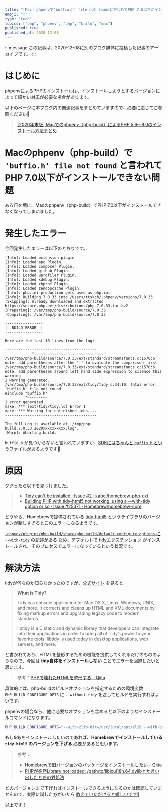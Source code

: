 ```yaml
---
title: "[Mac] phpenvで'buffio.h' file not foundと言われてPHP 7.0以下がインストールできない問題"
emoji: "🐘"
type: "tech"
topics: ["php", "phpenv", "php", "build", "mac"]
published: true
published_at: 2020-12-08
---
```


:::message
この記事は、2020-12-08に別のブログ媒体に投稿した記事のアーカイブです。
:::

# はじめに

phpenvによるPHPのインストールは、インストールしようとするバージョンによって細かい対応が必要な場合があります。

以下のページに本ブログ内の関連記事をまとめていますので、必要に応じてご参照ください🙏

> [[2020年末版] Macでのphpenv（php-build）によるPHP 5.6〜8.0のインストール方法まとめ](https://zenn.dev/ttskch/scraps/906c4a978ec779)

# Macのphpenv（php-build）で `'buffio.h' file not found` と言われてPHP 7.0以下がインストールできない問題

ある日を境に、Macのphpenv（php-build）でPHP 7.0以下がインストールできなくなってしまいました。

# 発生したエラー

今回発生したエラーは以下のとおりです。

```
[Info]: Loaded extension plugin
[Info]: Loaded apc Plugin.
[Info]: Loaded composer Plugin.
[Info]: Loaded github Plugin.
[Info]: Loaded uprofiler Plugin.
[Info]: Loaded xdebug Plugin.
[Info]: Loaded xhprof Plugin.
[Info]: Loaded zendopcache Plugin.
[Info]: php.ini-production gets used as php.ini
[Info]: Building 7.0.33 into /Users/ttskch/.phpenv/versions/7.0.33
[Skipping]: Already downloaded and extracted https://secure.php.net/distributions/php-7.0.33.tar.bz2
[Preparing]: /var/tmp/php-build/source/7.0.33
[Compiling]: /var/tmp/php-build/source/7.0.33

-----------------
|  BUILD ERROR  |
-----------------

Here are the last 10 lines from the log:

-----------------------------------------
            ^~~~~~~~~~~~~~~~~~~~~~~~~~~~~~~~~
/var/tmp/php-build/source/7.0.33/ext/standard/streamsfuncs.c:1570:6: note: add parentheses after the '!' to evaluate the comparison first
/var/tmp/php-build/source/7.0.33/ext/standard/streamsfuncs.c:1570:6: note: add parentheses around left hand side expression to silence this warning
1 warning generated.
/var/tmp/php-build/source/7.0.33/ext/tidy/tidy.c:34:10: fatal error: 'buffio.h' file not found
#include "buffio.h"
         ^~~~~~~~~~
1 error generated.
make: *** [ext/tidy/tidy.lo] Error 1
make: *** Waiting for unfinished jobs....
-----------------------------------------

The full Log is available at '/tmp/php-build.7.0.33.2020xxxxxxxxxx.log'.
[Warn]: Aborting build.
```

`buffio.h` が見つからないと言われていますが、[SDKにはちゃんと `buffio.h` というファイルがあるようです](https://github.com/phracker/MacOSX-SDKs/blob/254fd13b86a740f508f77c03a096e24c74aa7f73/MacOSX10.15.sdk/usr/include/tidy/buffio.h)🤔

# 原因

ググったら以下を見つけました。

> * [Tidy can't be installed · Issue #2 · kabel/homebrew-php-ext](https://github.com/kabel/homebrew-php-ext/issues/2)
> * [Building PHP with tidy-html5 not working, using a --with-tidy option or so · Issue #25371 · Homebrew/homebrew-core](https://github.com/Homebrew/homebrew-core/issues/25371)

どうやら、Homebrewで提供されている [tidy-html5](https://github.com/htacg/tidy-html5) というライブラリのバージョンが新しすぎるとこのエラーになるようです。

[`.phpenv/plugins/php-build/share/php-build/default_configure_options` に `--with-tidy` の記述がある](https://github.com/php-build/php-build/blob/3b45ba2303454fe19670650faea52484cd6c7bbf/share/php-build/default_configure_options#L14) ため、デフォルトで [tidyエクステンション](https://www.php.net/manual/ja/book.tidy.php) がインストールされ、そのプロセスでエラーになっているという状況です。

# 解決方法

tidyが何なのか知らなかったのですが、[公式サイト](http://www.html-tidy.org/) を見ると

> **What is Tidy?**
> 
> Tidy is a console application for Mac OS X, Linux, Windows, UNIX, and more. It corrects and cleans up HTML and XML documents by fixing markup errors and upgrading legacy code to modern standards.
> 
> libtidy is a C static and dynamic library that developers can integrate into their applications in order to bring all of Tidy’s power to your favorite tools. libtidy is used today in desktop applications, web servers, and more.

と書かれており、HTMLを整形するための機能を提供してくれるだけのもののようなので、今回は **tidy自体をインストールしない** ことでエラーを回避したいと思います。

> 参考：[PHPで壊れたHTMLを整形する - Qiita](https://qiita.com/mpyw/items/58c7aa797d7735469e3a)

具体的には、php-buildのビルドオプションを指定するための環境変数 `PHP_BUILD_CONFIGURE_OPTS` に `--without-tidy` を渡してビルドを実行すればよいです。

phpenvの場合なら、他に必要なオプションも含めると以下のようなインストールコマンドになります。

```bash
PHP_BUILD_CONFIGURE_OPTS="--with-zlib-dir=/usr/local/opt/zlib --with-bz2=/usr/local/opt/bzip2 --with-jpeg-dir=/usr/local/opt/libjpeg --with-png-dir=/usr/local/opt/libpng --with-curl=/usr/local/opt/curl --with-iconv=/usr/local/opt/libiconv --with-libedit=/usr/local/opt/libedit --without-tidy" phpenv install 7.0.33
```

もしtidyをインストールしたいのであれば、**Homebrewでインストールしている `tidy-html5` のバージョンを下げる** 必要があると思います。

> 参考：
>
> * [Homebrewで旧バージョンのパッケージをインストールしたい - Qiita](https://qiita.com/KyoheiG3/items/912bcc27462871487845)
> * [PHPが突然Library not loaded: /path/to/libicui18n.64.dylibとか言い出したときの対処法](https://zenn.dev/ttskch/articles/8bd187c62436b8)

どのバージョンまで下げればインストールできるようになるのかは確認していませんので、実際に試した方がいたら [教えていただけると嬉しいです](https://twitter.com/ttskch)🙏

以上です！
